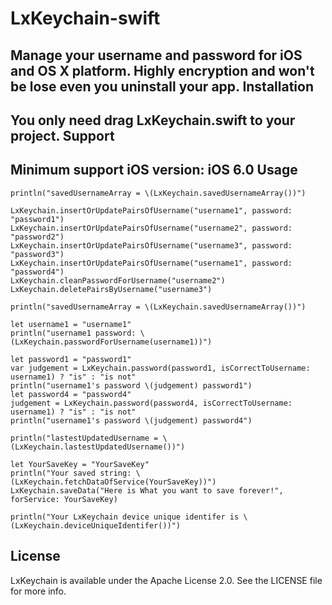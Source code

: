 # LxKeychain-swift
  Manage your username and password for iOS and OS X platform. Highly encryption and won't be lose even you uninstall your app.
Installation
------------
  You only need drag LxKeychain.swift to your project.
Support
------------
  Minimum support iOS version: iOS 6.0
Usage
--------------

    println("savedUsernameArray = \(LxKeychain.savedUsernameArray())")
        
    LxKeychain.insertOrUpdatePairsOfUsername("username1", password: "password1")
    LxKeychain.insertOrUpdatePairsOfUsername("username2", password: "password2")
    LxKeychain.insertOrUpdatePairsOfUsername("username3", password: "password3")
    LxKeychain.insertOrUpdatePairsOfUsername("username1", password: "password4")
    LxKeychain.cleanPasswordForUsername("username2")
    LxKeychain.deletePairsByUsername("username3")
    
    println("savedUsernameArray = \(LxKeychain.savedUsernameArray())")
    
    let username1 = "username1"
    println("username1 password: \(LxKeychain.passwordForUsername(username1))")
    
    let password1 = "password1"
    var judgement = LxKeychain.password(password1, isCorrectToUsername: username1) ? "is" : "is not"
    println("username1's password \(judgement) password1")
    let password4 = "password4"
    judgement = LxKeychain.password(password4, isCorrectToUsername: username1) ? "is" : "is not"
    println("username1's password \(judgement) password4")
    
    println("lastestUpdatedUsername = \(LxKeychain.lastestUpdatedUsername())")
    
    let YourSaveKey = "YourSaveKey"
    println("Your saved string: \(LxKeychain.fetchDataOfService(YourSaveKey))")
    LxKeychain.saveData("Here is What you want to save forever!", forService: YourSaveKey)
    
    println("Your LxKeychain device unique identifer is \(LxKeychain.deviceUniqueIdentifer())")
License
-----------
  LxKeychain is available under the Apache License 2.0. See the LICENSE file for more info.
